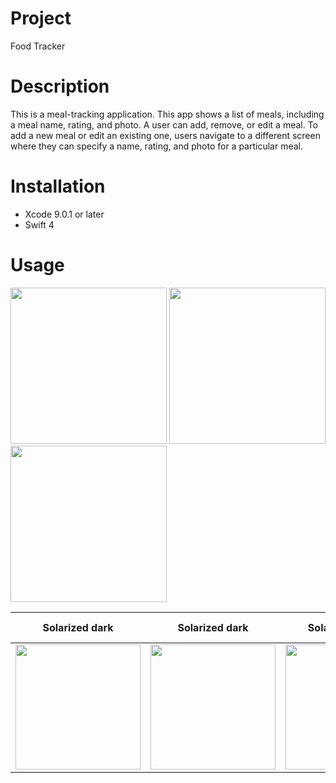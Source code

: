 # Project
Food Tracker

# Description
This is a meal-tracking application. This app shows a list of meals, including a meal name, rating, and photo. A user can add, remove, or edit a meal. To add a new meal or edit an existing one, users navigate to a different screen where they can specify a name, rating, and photo for a particular meal.

# Installation 
* Xcode 9.0.1 or later
* Swift 4

# Usage

<img src="https://user-images.githubusercontent.com/5071040/31865613-9a6d19b8-b73f-11e7-9f50-bcdf5ffe1e75.PNG" width="250"/> <img src="https://user-images.githubusercontent.com/5071040/31865901-b222a4d8-b744-11e7-9640-51d51b2c72b7.PNG" width="250"/>
<img src="https://user-images.githubusercontent.com/5071040/31865904-baece0f6-b744-11e7-937c-79b33885c17e.PNG" width="250"/>

Solarized dark             |Solarized dark             | Solarized Ocean           |Solarized Ocean
:-------------------------:|:-------------------------:|:-------------------------:|:-------------------------:
<img src="https://user-images.githubusercontent.com/5071040/31865613-9a6d19b8-b73f-11e7-9f50-bcdf5ffe1e75.PNG" width="200">   | <img src="https://user-images.githubusercontent.com/5071040/31865901-b222a4d8-b744-11e7-9640-51d51b2c72b7.PNG" width="200"> |<img src="https://user-images.githubusercontent.com/5071040/31865904-baece0f6-b744-11e7-937c-79b33885c17e.PNG" width="200">   |  ![](https://...Dark.png)

